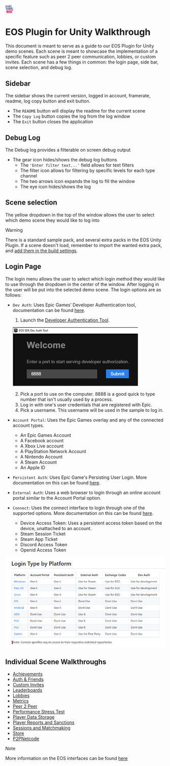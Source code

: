 <a href="/readme.md"><img src="/docs/images/PlayEveryWareLogo.gif" alt="README.md" width="5%"/></a>

# EOS Plugin for Unity Walkthrough
 
This document is meant to serve as a guide to our EOS Plugin for Unity demo scenes. Each scene is meant to showcase the implementation of a specific feature such as peer 2 peer communication, lobbies, or custom invites.
Each scene has a few things in common: the login page, side bar, scene selection, and debug log.

## Sidebar
The sidebar shows the current version, logged in account, framerate, readme, log copy button and exit button.
 - The ``README`` button will display the readme for the current scene
 - The ``Copy Log`` button copies the log from the log window
 - The ``Exit``    button closes the application


## Debug Log
The Debug log provides a filterable on screen debug output
- The gear icon hides/shows the debug log buttons
    - The ``'Enter filter text...'`` field allows for text filters
    - The filter icon allows for filtering by specific levels for each type channel
    - The two arrows icon expands the log to fill the window
    - The eye icon hides/shows the log


## Scene selection
The yellow dropdown in the top of the window allows the user to select which demo scene they would like to log into

> [!WARNING]
> There is a standard sample pack, and several extra packs in the EOS Unity Plugin. If a scene doesn't load, remember to import the wanted extra pack, and <a href="/readme.md#importing-the-samples">add them in the build settings</a>.


## Login Page
The login menu allows the user to select which login method they would like to use through the dropdown in the center of the window. After logging in the user will be put into the selected demo scene.
The login options are as follows:
- ``Dev Auth``: Uses Epic Games’ Developer Authentication tool, documentation can be found [here](https://dev.epicgames.com/docs/epic-account-services/developer-authentication-tool).
    1. Launch the [Developer Authentication Tool](https://dev.epicgames.com/docs/services/en-US/EpicAccountServices/DeveloperAuthenticationTool/index.html).

    ![Dev Auth Tool](images/dev_auth_tool.gif)

    2. Pick a port to use on the computer. 8888 is a good quick to type number that isn't usually used by a process.
    3. Log in with one's user credentials that are registered with Epic.
    4. Pick a username. This username will be used in the sample to log in.

- ``Account Portal``: Uses the Epic Games overlay and any of the connected account types.
    - An Epic Games Account
    - A Facebook account
    - A Xbox Live account
    - A PlayStation Network Account
    - A Nintendo Account
    - A Steam Account
    - An Apple ID
- ``Persistent Auth``: Uses Epic Game's Persisting User Login. More documentation on this can be found [here](https://dev.epicgames.com/docs/epic-account-services/auth/auth-interface#persisting-user-login-to-epic-account-outside-epic-games-launcher).
- ``External Auth``: Uses a web browser to login through an online account portal similar to the Account Portal option.
- ``Connect``: Uses the connect interface to login through one of the supported options. More documentation on this can be found [here](https://dev.epicgames.com/docs/game-services/eos-connect-interface?sessionInvalidated=true).
    - Device Access Token: Uses a persistent access token based on the device, unattached to an account.
    - Steam Session Ticket
    - Steam App Ticket
    - Discord Access Token  
    - Openid Access Token



![Login Type by Platform](images/login_type_by_platform.png)


## Individual Scene Walkthroughs
- [Achievements](scene_walkthrough/achievements_walkthrough.md)
- [Auth & Friends](scene_walkthrough/auth&friends_walkthrough.md)
- [Custom Invites](scene_walkthrough/customInvites_walkthrough.md)
- [Leaderboards](scene_walkthrough/leaderboards_walkthrough.md)
- [Lobbies](scene_walkthrough/lobbies_walkthrough.md)
- [Metrics](scene_walkthrough/metrics_walkthrough.md)
- [Peer 2 Peer](scene_walkthrough/P2P_walkthrough.md)
- [Performance Stress Test](scene_walkthrough/performance_stress_test_walkthrough.md)
- [Player Data Storage](scene_walkthrough/player_data_storage_walkthrough.md)
- [Player Reports and Sanctions](scene_walkthrough/player_reports_and_sanctions_walkthrough.md)
- [Sessions and Matchmaking](scene_walkthrough/sessions_and_matchmaking_walkthrough.md)
- [Store](scene_walkthrough/store_walkthrough.md)
- [P2PNetcode](scene_walkthrough/P2P_netcode_walkthrough.md)

> [!NOTE]
> More information on the EOS interfaces can be found [here](https://dev.epicgames.com/docs)
